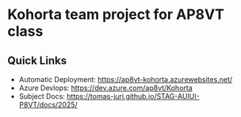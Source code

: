 # Kohorta team project for AP8VT class

## Quick Links

- Automatic Deployment: <https://ap8vt-kohorta.azurewebsites.net/>
- Azure Devlops: <https://dev.azure.com/ap8vt/Kohorta>
- Subject Docs: <https://tomas-juri.github.io/STAG-AUIUI-P8VT/docs/2025/>

